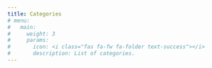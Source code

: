 ```yaml
---
title: Categories
# menu:
#   main:
#     weight: 3
#     params:
#       icon: <i class="fas fa-fw fa-folder text-success"></i>
#       description: List of categories.
---
```

